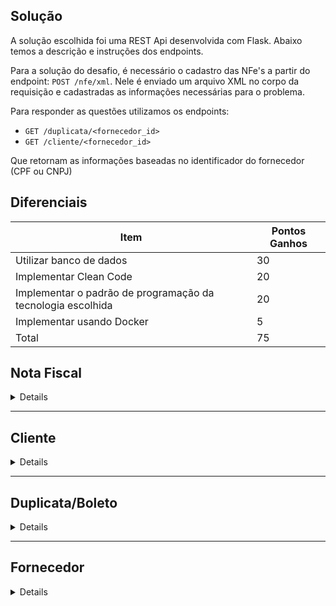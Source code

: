 ## Solução
 A solução escolhida foi uma REST Api desenvolvida com Flask. Abaixo temos a descrição e instruções dos endpoints.

Para a solução do desafio, é necessário o cadastro das NFe's a partir do endpoint: `POST /nfe/xml`. Nele é enviado um arquivo XML no corpo da requisição e cadastradas as informações necessárias para o problema.

Para responder as questões utilizamos os endpoints:
- `GET /duplicata/<fornecedor_id>` 
- `GET /cliente/<fornecedor_id>` 
  
Que retornam as informações baseadas no identificador do fornecedor (CPF ou CNPJ)

## Diferenciais
|Item |	Pontos Ganhos|
|-----|--------------|
|Utilizar banco de dados 	|30|
|Implementar Clean Code 	|20|
|Implementar o padrão de programação da tecnologia escolhida 	|20
|Implementar usando Docker 	|5|
|Total |	75|



## Nota Fiscal
<details>

### Requisição

- `POST /nfe/xml`
- `POST /nfe`
- `GET /nfe`
- `PUT /nfe`
- `DELETE /nfe`
  
Endpoints para controlar as Notas Fiscais
#### Corpo da Requisição

`GET /nfe` 
- Retorna JSON com todos os nfees cadastrados


`POST /nfe/xml`
- Cadastra uma nota fiscal a partir do arquivo XML e suas duplicatas. Cadastra o cliente e fornecedor, caso não estejam cadastrados no banco de dados
```json
{
	"xml_file": Arquivo XML
}
````

`POST /nfe`
- Cadastra uma nota fiscal. Fornecedor e Cliente devem estar cadastrados.
```json
{   
    "id": Identificador unico da NFe,
	"id_cliente": "CPF ou CNPJ",
	"id_fornecedor": "CPF ou CNPJ"
}
````

`PUT /nfe`
- Atualiza uma nota fiscal,
```json
{
	"id": Identificador unico da NFe,
	"id_cliente": "CPF ou CNPJ",
	"id_fornecedor": "CPF ou CNPJ"
}
````

`DELETE /nfe`
- Deleta uma nota fiscal
```json
{
	"id": "CPF ou CNPJ",
}
````
</details>

__________________________________________
## Cliente
<details>

### Requisição
- `POST /cliente`
- `GET /cliente/<fornecedor_id>` 
- `GET /cliente`
- `PUT /cliente`
- `DELETE /cliente`
  
Endpoints para controlar o cliente
#### Corpo da Requisição

`GET /cliente` 
- Retorna JSON com todos os clientes cadastrados

`GET /cliente/<fornecedor_id>` 
- Retorna JSON com todos os clientes cadastrados, filtrados pelo fornecedor


`POST /cliente`
- Cadastra um novo cliente
```json
{
	"id": "CPF ou CNPJ",
	"nome": "Eduarsdoo",
    "cep": CEP
}
````

`PUT /cliente`
- Atualiza um cliente
```json
{
	"id": "CPF ou CNPJ",
	"nome": "Eduardo",
    "cep": CEP
}
````

`DELETE /cliente`
- Deleta um cliente

```json
{
	"id": "CPF ou CNPJ",
}
````
</details>

__________________________________________
## Duplicata/Boleto
<details>

### Requisição
- `POST /duplicata`
- `GET /duplicata/<fornecedor_id>` 
- `GET /duplicata`
- `PUT /duplicata`
- `DELETE /duplicata`
  
Endpoints para controlar o duplicata
#### Corpo da Requisição

`GET /duplicata` 
- Retorna JSON com todos as duplicatas cadastrados

`GET /duplicata/<fornecedor_id>` 
- Retorna JSON com todos as duplicatas cadastrados, filtradas pelo fornecedor


`POST /duplicata`
- Cadastra um novo duplicata
```json
{
	"nfeId": Identificador unico da NFe,
	"valor": 117.2,
    "vencimento": 24-05-2023
}
````

`PUT /duplicata`
- Atualiza um duplicata
```json
{
	"nfeId": Identificador unico da NFe,
	"valor": 117.2,
    "vencimento": 27-05-2023
}
````

`DELETE /duplicata`
- Deleta um duplicata

```json
{
	"id": "CPF ou CNPJ",
}
````
</details>

__________________________________________
## Fornecedor
<details>

### Requisição
- `POST /fornecedor`
- `GET /fornecedor`
- `PUT /fornecedor`
- `DELETE /fornecedor`
  
Endpoints para controlar o fornecedor
#### Corpo da Requisição

`GET /fornecedor` 
- Retorna JSON com todos os fornecedores cadastrados


`POST /fornecedor`
- Cadastra um novo fornecedor
```json
{
	"id": "CPF ou CNPJ",
	"nome": "Eduarsdoo"
}
````

`PUT /fornecedor`
- Atualiza um fornecedor
```json
{
	"id": "CPF ou CNPJ",
	"nome": "Eduardo"
}
````

`DELETE /fornecedor`
- Deleta um fornecedor

```json
{
	"id": "CPF ou CNPJ",
}
````
</details>



